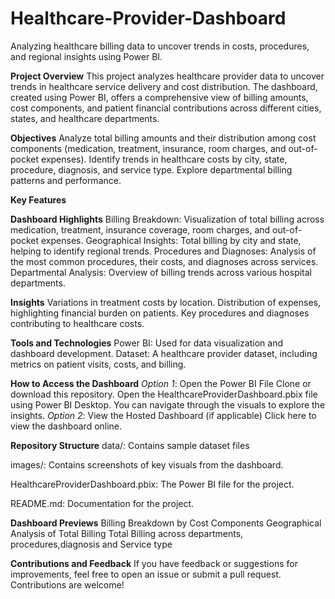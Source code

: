 # Healthcare-Provider-Dashboard
Analyzing healthcare billing data to uncover trends in costs, procedures, and regional insights using Power BI.

**Project Overview**
This project analyzes healthcare provider data to uncover trends in healthcare service delivery and cost distribution. The dashboard, created using Power BI, offers a comprehensive view of billing amounts, cost components, and patient financial contributions across different cities, states, and healthcare departments.

**Objectives**
Analyze total billing amounts and their distribution among cost components (medication, treatment, insurance, room charges, and out-of-pocket expenses).
Identify trends in healthcare costs by city, state, procedure, diagnosis, and service type.
Explore departmental billing patterns and performance.

**Key Features**

**Dashboard Highlights**
Billing Breakdown: Visualization of total billing across medication, treatment, insurance coverage, room charges, and out-of-pocket expenses.
Geographical Insights: Total billing by city and state, helping to identify regional trends.
Procedures and Diagnoses: Analysis of the most common procedures, their costs, and diagnoses across services.
Departmental Analysis: Overview of billing trends across various hospital departments.

**Insights**
Variations in treatment costs by location.
Distribution of expenses, highlighting financial burden on patients.
Key procedures and diagnoses contributing to healthcare costs.

**Tools and Technologies**
Power BI: Used for data visualization and dashboard development.
Dataset: A healthcare provider dataset, including metrics on patient visits, costs, and billing.

**How to Access the Dashboard**
_Option 1_: Open the Power BI File
Clone or download this repository.
Open the HealthcareProviderDashboard.pbix file using Power BI Desktop.
You can navigate through the visuals to explore the insights.
_Option 2_: View the Hosted Dashboard (if applicable)
Click here to view the dashboard online.

**Repository Structure**
data/: Contains sample dataset files 

images/: Contains screenshots of key visuals from the dashboard.

HealthcareProviderDashboard.pbix: The Power BI file for the project.

README.md: Documentation for the project.

**Dashboard Previews**
Billing Breakdown by Cost Components
Geographical Analysis of Total Billing
Total Billing across departments, procedures,diagnosis and Service type

**Contributions and Feedback**
If you have feedback or suggestions for improvements, feel free to open an issue or submit a pull request.
Contributions are welcome!
